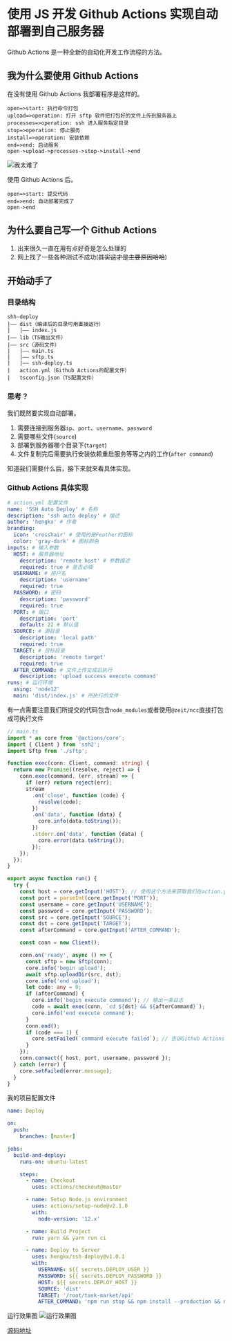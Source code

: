 # 使用 JS 开发 Github Actions 实现自动部署到自己服务器

Github Actions 是一种全新的自动化开发工作流程的方法。

## 我为什么要使用 Github Actions

在没有使用 Github Actions 我部署程序是这样的。

```flow
open=>start: 执行命令打包
upload=>operation: 打开 sftp 软件把打包好的文件上传到服务器上
processes=>operation: ssh 进入服务指定目录
stop=>operation: 停止服务
install=>operation: 安装依赖
end=>end: 启动服务
open->upload->processes->stop->install->end
```

![我太难了](images/1.jpg)

使用 Github Actions 后。

```flow
open=>start: 提交代码
end=>end: 自动部署完成了
open->end
```

## 为什么要自己写一个 Github Actions

1. 出来很久一直在用有点好奇是怎么处理的
2. 网上找了一些各种测试不成功(~~其实这才是主要原因哈哈~~)

## 开始动手了

### 目录结构

```
shh-deploy
|—— dist（编译后的目录可用直接运行）
|   |—— index.js
|—— lib（TS输出文件）
|—— src（源码文件）
|   |—— main.ts
|   |—— sftp.ts
|   |—— ssh-deploy.ts
|   action.yml（Github Actions的配置文件）
|   tsconfig.json（TS配置文件）
```

### 思考？

我们既然要实现自动部署。

1. 需要连接到服务器`ip`、`port`、`username`、`password`
1. 需要哪些文件(`source`)
1. 部署到服务器哪个目录下(`target`)
1. 文件复制完后需要执行安装依赖重启服务等等之内的工作(`after command`)

知道我们需要什么后，接下来就来看具体实现。

### Github Actions 具体实现

```yml
# action.yml 配置文件
name: 'SSH Auto Deploy' # 名称
description: 'ssh auto deploy' # 描述
author: 'hengkx' # 作者
branding:
  icon: 'crosshair' # 使用的是Feather的图标
  color: 'gray-dark' # 图标颜色
inputs: # 输入参数
  HOST: # 服务器地址
    description: 'remote host' # 参数描述
    required: true # 是否必填
  USERNAME: # 用户名
    description: 'username'
    required: true
  PASSWORD: # 密码
    description: 'password'
    required: true
  PORT: # 端口
    description: 'port'
    default: 22 # 默认值
  SOURCE: # 源目录
    description: 'local path'
    required: true
  TARGET: # 目标目录
    description: 'remote target'
    required: true
  AFTER_COMMAND: # 文件上传文成后执行
    description: 'upload success execute command'
runs: # 运行环境
  using: 'node12'
  main: 'dist/index.js' # 所执行的文件
```

有一点需要注意我们所提交的代码包含`node_modules`或者使用`@zeit/ncc`直接打包成可执行文件

```ts
// main.ts
import * as core from '@actions/core';
import { Client } from 'ssh2';
import Sftp from './sftp';

function exec(conn: Client, command: string) {
  return new Promise((resolve, reject) => {
    conn.exec(command, (err, stream) => {
      if (err) return reject(err);
      stream
        .on('close', function (code) {
          resolve(code);
        })
        .on('data', function (data) {
          core.info(data.toString());
        })
        .stderr.on('data', function (data) {
          core.error(data.toString());
        });
    });
  });
}

export async function run() {
  try {
    const host = core.getInput('HOST'); // 使用这个方法来获取我们在action.yml配置文件中设置的输入参数
    const port = parseInt(core.getInput('PORT'));
    const username = core.getInput('USERNAME');
    const password = core.getInput('PASSWORD');
    const src = core.getInput('SOURCE');
    const dst = core.getInput('TARGET');
    const afterCommand = core.getInput('AFTER_COMMAND');

    const conn = new Client();

    conn.on('ready', async () => {
      const sftp = new Sftp(conn);
      core.info('begin upload');
      await sftp.uploadDir(src, dst);
      core.info('end upload');
      let code: any = 0;
      if (afterCommand) {
        core.info('begin execute command'); // 输出一条日志
        code = await exec(conn, `cd ${dst} && ${afterCommand}`);
        core.info('end execute command');
      }
      conn.end();
      if (code === 1) {
        core.setFailed(`command execute failed`); // 告诉Github Actions执行失败了
      }
    });
    conn.connect({ host, port, username, password });
  } catch (error) {
    core.setFailed(error.message);
  }
}
```

我的项目配置文件

```yml
name: Deploy

on:
  push:
    branches: [master]

jobs:
  build-and-deploy:
    runs-on: ubuntu-latest

    steps:
      - name: Checkout
        uses: actions/checkout@master

      - name: Setup Node.js environment
        uses: actions/setup-node@v2.1.0
        with:
          node-version: '12.x'

      - name: Build Project
        run: yarn && yarn run ci

      - name: Deploy to Server
        uses: hengkx/ssh-deploy@v1.0.1
        with:
          USERNAME: ${{ secrets.DEPLOY_USER }}
          PASSWORD: ${{ secrets.DEPLOY_PASSWORD }}
          HOST: ${{ secrets.DEPLOY_HOST }}
          SOURCE: 'dist'
          TARGET: '/root/task-market/api'
          AFTER_COMMAND: 'npm run stop && npm install --production && npm run start'
```

运行效果图
![运行效果图](images/2.png)

[源码地址](https://github.com/hengkx/ssh-deploy)
